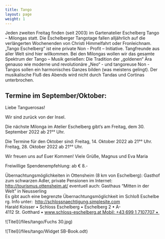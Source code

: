 ```yaml
---
title: Tango
layout: page
weight: 1
---
```


Jeden zweiten Freitag finden (seit 2003) im Gartenatelier Eschelberg Tango – Milongas statt. Die Eschelberger Tangotage fallen alljährlich auf die verlängerten Wochenenden von Christi Himmelfahrt oder Fronleichnam.  
„Tango Eschelberg“ ist eine private Non - Profit – Initiative. Tangfreunde aus aller Welt sind hier willkommen.
Bei den Milongas wollen wir das gesamte Spektrum der Tango – Musik genießen: Die Tradition der „goldenen“ Ära genauso wie moderne und revolutionäre „Neo“ - und tangoreuse Non -Tangos sollen ein harmonisches Ganzes bilden (was meistens gelingt).
Der musikalische Fluß des Abends wird nicht durch Tandas und Cortinas unterbrochen.

## Termine im September/Oktober:

Liebe Tanguerosas!

Wir sind zurück von der Insel.

Die nächste Milonga  im Atelier Eschelberg gibt‘s 
am Freitag, dem 30. September 2022  ab 21°° Uhr. 

Die Termine für den Oktober sind:
Freitag, 14. Oktober 2022  ab 21°° Uhr. 
Freitag, 28. Oktober 2022  ab 21°° Uhr. 

Wir freuen uns auf Euer Kommen! Viele Grüße,
Magnus und Eva Maria



Freiwillige Spendenempfehlung: ab € 8.-


Übernachtungsmöglichkeiten in 
Ottensheim (8 km von Eschelberg): Gasthof zum schwarzen Adler, private Pensionen im Internet: http://tourismus.ottensheim.at/ eventuell auch: Gasthaus “Mitten in der Welt” in Neusserling
Es gibt auch eine begrenzte Übernachtungsmöglichkeit im Schloß Eschelberg.
Info unter: 
http://schlossnaechtigung.simplesite.com
Harald Koisser • Schloss Eschelberg • Eschelberg 2 • A-4112 St. Gotthard • www.schloss-eschelberg.at Mobil: +43 699 1 7107707 • 



![Titel](/files/tango/Fuchs 30.jpg)


![Titel](/files/tango/Widget SB-Book.odt)
